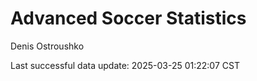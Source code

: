 # Advanced Soccer Statistics
Denis Ostroushko

<!-- gfm -->

Last successful data update: 2025-03-25 01:22:07 CST
